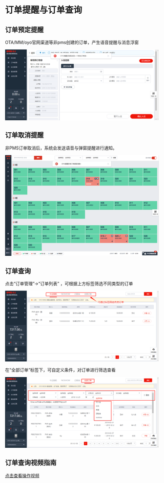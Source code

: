 # 订单提醒与订单查询

## 订单预定提醒

OTA/MM/oyo官网渠道等非pms创建的订单，产生语音提醒与消息浮窗

![&#x65B0;&#x8BA2;&#x5355;&#x63D0;&#x9192;](../.gitbook/assets/image%20%28319%29.png)



## 订单取消提醒

非PMS订单取消后，系统会发送语音与弹窗提醒进行通知。

![&#x53D6;&#x6D88;&#x63D0;&#x9192;](../.gitbook/assets/image%20%2854%29.png)

## 订单查询

点击“订单管理”→“订单列表” ，可根据上方标签筛选不同类型的订单

![](../.gitbook/assets/image%20%28172%29.png)

在“全部订单”标签下，可自定义条件，对订单进行筛选查看

![](../.gitbook/assets/image%20%28318%29.png)

## 订单查询视频指南

[点击查看操作视频](http://v.qq.com/x/page/d0844pmx2t5.html)


